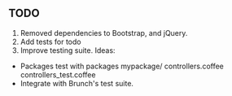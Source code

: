 ## TODO

1. Removed dependencies to Bootstrap, and jQuery.
2. Add tests for todo
3. Improve testing suite. Ideas:
  - Packages test with packages
    mypackage/
      controllers.coffee
      controllers_test.coffee
  - Integrate with Brunch's test suite.
